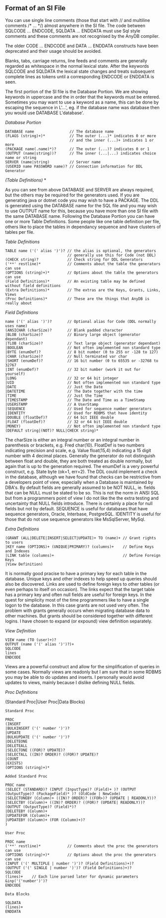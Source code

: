 Format of an SI File
--------------------

You can use single line comments (those that start with // and multiline comments /* ... */) almost anywhere in the SI file. The code  between SQLCODE ... ENDCODE, SQLDATA ... ENDDATA  must use Sql style comments and these comments are not recognised by the AnyDB compiler.

The older CODE ... ENDCODE and DATA ... ENDDATA constructs have been deprecated and their usage should be avoided.

Blanks, tabs, carriage returns, line feeds and comments are generally regarded as whitespace in the normal lexical state. After the keywords SQLCODE and SQLDATA the lexical state changes and treats subsequent complete lines as tokens until a corresponding ENDCODE or ENDDATA is seen.

The first portion of the SI file is the Database Portion. We are showing keywords in uppercase and the in order that the keywords must be entered. Sometimes you may want to use a keyword as a name, this can be done by escaping the sequence in L'...', eg. if the database name was database then you would use DATABASE L'database'.

*Database Portion*

    DATABASE name                // The database name  
    (FLAGS (string)+)*           // The outer (...)* indicates 0 or more  
                                 // and the inner (...)+ indicates 1 or more  
    (PACKAGE name(.name)*)?      // The outer (...)? indicates 0 or 1  
    (OUTPUT (name|string))?      // The inner (...|...) indicates choice name or string  
    SERVER (name|string)         // Server name  
    (USERID name PASSWORD name)? // Connection information for DDL Generator  

*(Table Definitions)* *

As you can see from above DATABASE and SERVER are always required, but the others may be required for the generators used. If you are generating java or dotnet code you may wish to have a PACKAGE. The DDL is generated using the DATABASE name for the SQL file and you may wish to use OUTPUT name for this, because you have more than one SI file with the same DATABASE name. Following the Database Portion you can have one or more Table Definitions. Some people like one table definition per file, others like to place the tables in dependancy sequence and have clusters of tables per file.

*Table Definitions*

    TABLE name ('(' alias ')')? // the alias is optional, the generators  
                                // generally use this for Code (not DDL)  
    (CHECK string)?             // Check string for DDL Generators  
    ('**' restline)*            // Comments about the table the generators can use  
    (OPTIONS (string)+)*        // Options about the table the generators can use  
    (Field Definitions)*        // An existing table may be defined without field definitions  
    (Extra Definitions)*        // The extras are the Keys, Grants, Links, Views  
    (Proc Definitions)*         // These are the things that AnyDB is really about  

*Field Definitions*

    name ('(' alias ')')?       // Optional alias for Code (DDL normally uses name)  
    (ANSICHAR (charSize)?       // Blank padded character  
    |BLOB (charSize)?           // Binary large object (generator dependant)  
    |TLOB (charSize)?           // Text large object (generator dependant)  
    |BOOLEAN                    // Not often implemented non standard type  
    |BYTE (enumDef)?            // 8 bit number (0 to 255 or -128 to 127)  
    |CHAR (charSize)?           // Null terminated var char  
    |SHORT (enumDef)?           // 16 bit number (0 to 65535 or -32768 to 32767  
    |INT (enumDef)?             // 32 bit number (work it out for yourself)  
    |LONG                       // 32 or 64 bit integer  
    |UID                        // Not often implemented non standard type  
    |DATE                       // Just the Date  
    |DATETIME                   // The Date together with the time  
    |TIME                       // Just the Time  
    |TIMESTAMP                  // The Date and Time as a TimeStamp  
    |USERSTAMP                  // A UserStamp  
    |SEQUENCE                   // Used for sequence number generators  
    |IDENTITY                   // Used for RDBMS that have identity  
    |DOUBLE (floatDef)?         // 64 bit IEEE double  
    |FLOAT (floatDef)?          // 32 or 64 bit IEEE double  
    |MONEY)                     // Not often implemented non standard type  
    (DEFAULT string|(NOT)? NULL|CHECK string)* 

The charSize is either an integral number or an integral number in parenthesis or brackets, e.g. Fred char(10). FloatDef is two numbers indicating precision and scale, e.g. Value float(15,4) indicating a 15 digit number with 4 decimal places. Generally the generator do not distinguish between float and double, they are both treated as double normally, but again that is up to the generation required. The enumDef is a very powerful construct, e.g. State byte (ok=1, err=2). The DDL could implement a check in the database, although we have found that checks can be restrictive from a developers point of view, especially when a Database is maintained by DBA's. By default fields are generally assumed to be NOT NULL, ie. fields that can be NULL must be stated to be so. This is not the norm in ANSI SQL but from a programmers point of view I do not like the the extra testing and uncertainty that NULL fields introduce. There is certainly a place for null fields but not by default. SEQUENCE is useful for databases that have sequence generators, Oracle, Interbase, PostgreSQL. IDENTITY is useful for those that do not use sequence generators like MsSqlServer, MySql.

*Extra Definitions*

    (GRANT (ALL|DELETE|INSERT|SELECT|UPDATE)+ TO (name)+ // Grant rights to users  
    |KEY name (OPTIONS)+ (UNIQUE|PRIMARY)? (columns)+    // Define Keys and Indexes  
    |LINK table (columns)+                               // Define Foreign Keys  
    |View Definition)  

It is normally good pracise to have a primary key for each table in the database. Unique keys and other indexes to help speed up queries should also be discovered. Links are used to define foreign keys to other tables (or even perhaps to itself on occasion). The links expect that the target table has a primary key and often null fields are useful for foreign keys. In the quest for simplicity most of the time programmers like to have a single logon to the database. In this case grants are not used very often. The problem with grants generally occurs when migrating database data to other machines. But grants should be considered together with different logins. I have chosen to expand (or expound) view definition separately.

*View Definition*

    VIEW name (TO (user)+)?  
    OUTPUT (name ('(' alias ')')?)+  
    SQLCODE  
    lines  
    ENDCODE  

Views are a powerful construct and allow for the simplification of queries in some cases. Normally views are readonly but I am sure that in some RDBMS you may be able to do updates and inserts. I personally would avoid updates to views, mainly because I dislike defining NULL fields.

*Proc Definitions*

(Standard Proc|User Proc|Data Blocks)

`Standard Proc`

    PROC  
    (INSERT  
    |BULKINSERT ('(' number ')')?  
    |UPDATE  
    |BULKUPDATE ('(' number ')')?  
    |DELETEONE  
    |DELETEALL  
    |SELECTONE ((FOR)? UPDATE)?  
    |SELECTALL ((IN)? ORDER)? ((FOR)? UPDATE)?  
    |COUNT  
    |EXISTS)  
    (OPTIONS (string)+)*  

`Added Standard Proc`

    PROC name
    (SELECT (STANDARD)? (INPUT (InputType)? (Field)+ )? (OUTPUT (OutputType)? (PackageField)* )? (OldCode | NewCode) 
    |SELECTONEBY (Column)+ ((IN)? ORDER)? ((FOR>)? (UPDATE | READONLY))? 
    |SELECTBY (Column)+ ((IN)? ORDER)? ((FOR)? (UPDATE| READONLY))? (OUTPUT (OutputType)? (Field)*)? 
    |DELETEBY (Column)+
    |UPDATEFOR (Column)+ 
    |UPDATEBY (Column)+ (FOR (Column)+)? 
    )  

`User Proc`

    PROC name  
    ('**' restline)*            // Comments about the proc the generators can use  
    (OPTIONS (string)+)*        // Options about the proc the generators can use  
    (INPUT ('(' MULTIPLE | number ')')? (Field Definitions)+)?  
    (OUTPUT ('(' SINGLE | number ')')? (Field Definitions)+)?  
    SQLCODE  
    (lines)+    // Each line parsed later for dynamic parameters &inp('('number')')?  
    ENDCODE  

`Data Blocks`

    SQLDATA  
    (lines)+  
    ENDDATA
